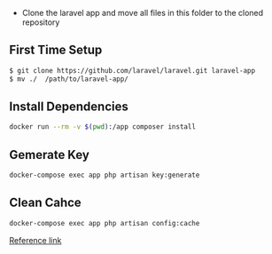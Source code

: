 - Clone the laravel app and move all files in this folder to the cloned repository

## First Time Setup

```sh
$ git clone https://github.com/laravel/laravel.git laravel-app
$ mv ./  /path/to/laravel-app/
```

## Install Dependencies

```sh
docker run --rm -v $(pwd):/app composer install
```

## Gemerate Key

```sh
docker-compose exec app php artisan key:generate
```

## Clean Cahce
```sh
docker-compose exec app php artisan config:cache
```

[Reference link](https://www.digitalocean.com/community/tutorials/how-to-set-up-laravel-nginx-and-mysql-with-docker-compose)
